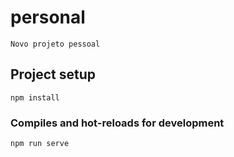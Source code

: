 # personal
    Novo projeto pessoal
## Project setup
```
npm install
```

### Compiles and hot-reloads for development
```
npm run serve